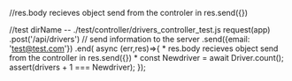 
//res.body
recieves object send from the controler in res.send({})


//test
dirName -- ./test/controller/drivers_controller_test.js
  request(app)
  .post('/api/drivers')
  // send information to the server
  .send({email: 'test@test.com'})
  .end( async (err,res)=>{
    \*
     res.body
     recieves object send from the controller in res.send({})
    \*
    const Newdriver = await Driver.count();
    assert(drivers + 1 === Newdriver);
  });
